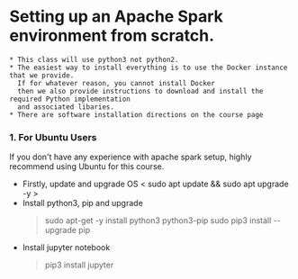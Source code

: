 # Setting up an Apache Spark environment from scratch.
    * This class will use python3 not python2.
    * The easiest way to install everything is to use the Docker instance that we provide. 
      If for whatever reason, you cannot install Docker 
      then we also provide instructions to download and install the required Python implementation 
      and associated libaries.
    * There are software installation directions on the course page

### 1. For Ubuntu Users
If you don't have any experience with apache spark setup, highly recommend using Ubuntu for this course.

 * Firstly, update and upgrade OS
    < sudo apt update && sudo apt upgrade -y >
 * Install python3, pip and upgrade
    > sudo apt-get -y install python3 python3-pip
    > sudo pip3 install --upgrade pip
 * Install jupyter notebook
    > pip3 install jupyter
